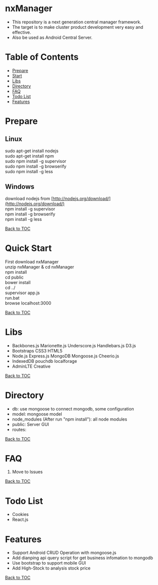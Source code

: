 nxManager
=========

* This repository is a next generation central manager framework.
* The target is to make cluster product development very easy and effective.
* Also be used as Android Central Server.

Table of Contents
=================

* [Prepare](#prepare)
* [Start](#start)
* [Libs](#libs)
* [Directory](#directory)
* [FAQ](#faq)
* [Todo List](#todo-list)
* [Features](#features)

Prepare
=======

Linux
-----

sudo apt-get install nodejs  
sudo apt-get install npm  
sudo npm install -g supervisor  
sudo npm install -g browserify  
sudo npm install -g less  

Windows
-------

download nodejs from [http://nodejs.org/download/](http://nodejs.org/download/)  
npm install -g supervisor  
npm install -g browserify  
npm install -g less  

[Back to TOC](#table-of-contents)

Quick Start
=====

First download nxManager  
unzip nxManager & cd nxManager  
npm install  
cd public  
bower install  
cd ../  
supervisor app.js  
run.bat  
browse localhost:3000  

[Back to TOC](#table-of-contents)

Libs
====

* Backbones.js Marionette.js Underscore.js Handlebars.js D3.js
* Bootstraps CSS3 HTML5
* Node.js Express.js MongoDB Mongoose.js Cheerio.js
* IndexedDB pouchdb localforage  
* AdminLTE Creative  

[Back to TOC](#table-of-contents)

Directory
=========

* db: use mongoose to connect mongodb, some configuration
* model: mongoose model
* node_modules (After run "npm install"): all node modules
* public: Server GUI
* routes: 

[Back to TOC](#table-of-contents)

FAQ
===

1. Move to Issues  

[Back to TOC](#table-of-contents)

Todo List
=========

* Cookies  
* React.js

Features
========

* Support Android CRUD Operation with mongoose.js
* Add dianping api query script for get business infomation to mongodb
* Use bootstrap to support mobile GUI
* Add High-Stock to analysis stock price

[Back to TOC](#table-of-contents)